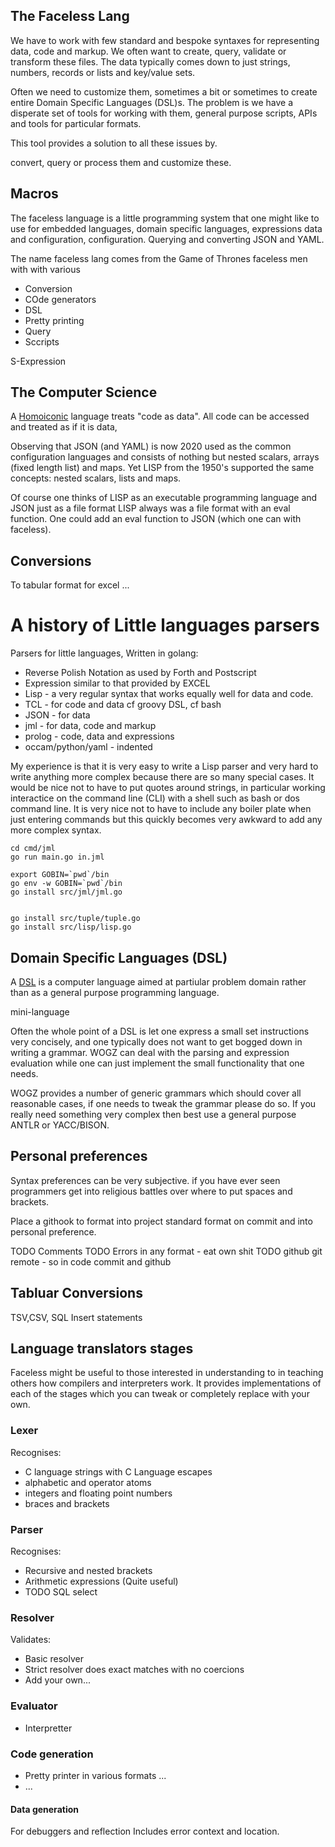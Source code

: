 ## The Faceless Lang

We have to work with few standard and bespoke syntaxes for representing data, code and markup.
We often want to create, query, validate or transform these files.
The data typically comes down to just strings, numbers, records or lists and key/value sets.

Often we need to customize them, sometimes a bit or sometimes  to create entire Domain Specific Languages (DSL)s.
The problem is we have a disperate set of tools for working with them,
general purpose scripts, APIs and tools for particular formats.

This tool provides a solution to all these issues by.


convert, query or process them and customize these.

## Macros


The faceless language is a little programming system that one might like to use
for embedded languages, domain specific languages, expressions data and configuration,
configuration.   Querying and converting JSON and YAML.

The name faceless lang comes from the Game of Thrones faceless men
with with various 


* Conversion
* COde generators
* DSL
* Pretty printing
* Query
* Sccripts

S-Expression

## The Computer Science

A [Homoiconic](https://en.wikipedia.org/wiki/Homoiconicity) language treats "code as data".
All code can be accessed and treated as if it is data,

Observing that JSON (and YAML) is now 2020 used as the common configuration languages and consists of nothing but
nested scalars, arrays (fixed length list) and maps.   Yet LISP from the 1950's supported the same concepts: nested scalars, lists and maps.

Of course one thinks of LISP as an executable programming language and JSON just as a file format LISP always was a file format
with an eval function.  One could add an eval function to JSON (which one can with faceless).

## Conversions

To tabular format for excel ...


# A history of Little languages parsers

Parsers for little languages, Written in golang:

* Reverse Polish Notation as used by Forth and Postscript
* Expression similar to that provided by EXCEL
* Lisp - a very regular syntax that works equally well for data and code.
* TCL - for code and data  cf groovy DSL, cf bash
* JSON - for data
* jml - for data, code and markup
* prolog - code, data and expressions
* occam/python/yaml - indented

My experience is that it is very easy to write a Lisp parser and very hard to write anything more complex because there are so many special cases.
It would be nice not to have to put quotes around strings, in particular working interactice on the command line (CLI) with a shell such as bash or
dos command line.  It is very nice not to have to include any boiler plate when just entering commands but this quickly becomes very awkward to add any more complex syntax.

```
cd cmd/jml
go run main.go in.jml
```


```
export GOBIN=`pwd`/bin
go env -w GOBIN=`pwd`/bin
go install src/jml/jml.go


go install src/tuple/tuple.go
go install src/lisp/lisp.go

```

## Domain Specific Languages (DSL)

A [DSL](https://en.wikipedia.org/wiki/Domain-specific_language) is a computer language aimed at partiular problem domain
rather than as a general purpose programming language.

mini-language

Often the whole point of a DSL is let one express a small set instructions very concisely,
and one typically does not want to get bogged down in writing a grammar.
WOGZ can deal with the parsing and expression evaluation
while one can just implement the small functionality that one needs.

WOGZ provides a number of generic grammars which should cover all reasonable cases,
if one needs to tweak the grammar please do so.
If you really need something very complex then best use a general purpose ANTLR or YACC/BISON.


## Personal preferences

Syntax preferences can be very subjective.
if you have ever seen programmers get into religious battles over where to put spaces and brackets.

Place a githook to format into project standard format on commit and into personal preference.


TODO Comments
TODO Errors in any format - eat own shit
TODO github git remote - so in code commit and github


## Tabluar Conversions

TSV,CSV, SQL Insert statements


## Language translators stages

Faceless might be useful to those interested in understanding to in teaching others how compilers and interpreters work.
It provides implementations of each of the stages which you can tweak or completely replace with your own.

### Lexer

Recognises:
* C language strings with C Language escapes
* alphabetic and operator atoms
* integers and floating point numbers
* braces and brackets

### Parser

Recognises:
* Recursive and nested brackets
* Arithmetic expressions  (Quite useful)
* TODO SQL select

### Resolver

Validates:
* Basic resolver
* Strict resolver does exact matches with no coercions
* Add your own...

### Evaluator

* Interpretter

### Code generation

* Pretty printer in various formats ...
* ...

#### Data generation

For debuggers and reflection
Includes error context and location.


